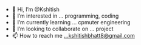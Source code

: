 - 👋 Hi, I’m @Kshitish
- 👀 I’m interested in ... programming, coding
- 🌱 I’m currently learning ... cpmuter engineering
- 💞️ I’m looking to collaborate on ... project
- 📫 How to reach me ...kshitishbhatt8@gmail.com

<!---
Kshitish8/Kshitish8 is a ✨ special ✨ repository because its `README.md` (this file) appears on your GitHub profile.
You can click the Preview link to take a look at your changes.
--->
